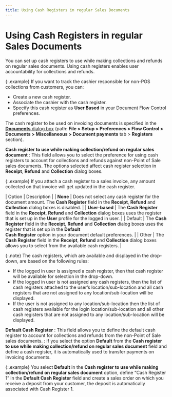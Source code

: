 ```yaml
---
title: Using Cash Registers in regular Sales Documents
---
```


# Using Cash Registers in regular Sales Documents


You can set up cash registers to use while making collections and refunds  on regular sales documents. Using cash registers enables user accountability  for collections and refunds.


{:.example}
If you want to  track the cashier responsible for non-POS collections from customers,  you can:

- Create a new  cash register.
- Associate the  cashier with the cash register.
- Specify this  cash register as **User Based** in  your Document Flow Control preferences.


The cash register to be used on invoicing documents is specified in  the [**Documents** dialog box]({{site.bp_chm}}/flow-ctrl/ctrl/opt/misc/miscellaneous_document_payments_step_by_step_business_process_in_everest.html) (path: **File &gt; Setup &gt; Preferences &gt; Flow 
 Control &gt; Documents &gt; Miscellaneous &gt; Document payments** tab  > **Registers** section).


**Cash register to use while making collection/refund  on regular sales document**
: This field allows you to select the preference for  using cash registers to account for collections and refunds against non-Point  of Sale sales documents. The options selected affect cash register selection  in **Receipt**, **Refund**  and **Collection** dialog boxes.


{:.example}
If you attach a cash register to a sales invoice,  any amount collected on that invoice will get updated in the cash register.


| Option | Description |
| **None** | Does not select any cash register for the document amount. The **Cash Register** field in the **Receipt**,  **Refund** and **Collection**  dialog boxes is disabled. |
| **User-based** | The **Cash Register** field in the  **Receipt**, **Refund**  and **Collection** dialog boxes uses  the register that is set up in the **User**  profile for the logged in user. |
| Default | The **Cash Register** field in the  **Receipt**, **Refund**  and **Collection** dialog boxes uses  the register that is set up in the **Default <br/> Cash Register** option in your document default preferences. |
| Other | The **Cash Register** field in the  **Receipt**, **Refund**  and **Collection** dialog boxes allows  you to select from the available cash registers. |



{:.note}
The cash registers, which are available and displayed in the drop-down,  are based on the following rules:

- If the logged in user is assigned a cash register,  then that cash register will be available for selection in the drop-down.
- If the logged in user is not assigned any cash  registers, then the list of cash registers attached to the user’s location/sub-location  and all cash registers that are not assigned to any location/sub-location  will be displayed.
- If the user is not assigned to any location/sub-location  then the list of cash registers available for the login location/sub-location  and all other cash registers that are not assigned to any location/sub-location  will be displayed.


**Default Cash Register**
: This field allows you to define the default cash  register to account for collections and refunds from the non-Point of  Sale sales documents.
: If you select the option **Default**  from the **Cash register to use while making 
 collection/refund on regular sales document** field and define a  cash register, it is automatically used to transfer payments on invoicing  documents.


{:.example}
You select **Default**  in the **Cash register to use while making 
 collection/refund on regular sales document** option, define “Cash  Register 1” in the **Default Cash Register**  field and create a sales order on which you receive a deposit from your  customer, the deposit is automatically associated with Cash Register 1.
